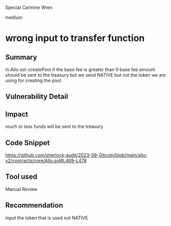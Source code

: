 Special Carmine Wren

medium

# wrong input to transfer function
## Summary

in Allo.sol::createPool if the base fee is greater than 0 base fee amount should be sent to the treasury but we send NATIVE but not the token we are using for creating the pool

## Vulnerability Detail

## Impact

much or less funds will be sent to the treasury

## Code Snippet

https://github.com/sherlock-audit/2023-09-Gitcoin/blob/main/allo-v2/contracts/core/Allo.sol#L469-L478

## Tool used

Manual Review

## Recommendation

input the token that is used not NATIVE
